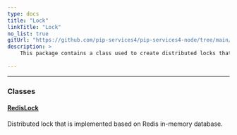 ```yaml
---
type: docs
title: "Lock"
linkTitle: "Lock"
no_list: true
gitUrl: "https://github.com/pip-services4/pip-services4-node/tree/main/pip-services4-redis-node"
description: >
    This package contains a class used to create distributed locks that are implemented based on Redis in-memory database.
    
---
```

---

<div class="module-body"> 

### Classes

#### [RedisLock](redis_lock)
Distributed lock that is implemented based on Redis in-memory database.  

</div>
